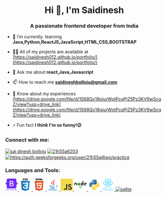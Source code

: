 <h1 align="center">Hi 👋, I'm Saidinesh</h1>
<h3 align="center">A passionate frontend developer from India </h3>

- 🌱 I’m currently. learning **Java,Python,ReactJS,JavaScript,HTML,CSS,BOOTSTRAP**

- 👨‍💻 All of my projects are available at [https://saidinesh012.github.io/portfolio/](https://saidinesh012.github.io/portfolio/)

- 💬 Ask me about **react,Java,Javascript**

- 📫 How to reach me **saidineshbolloju@gmail.com**

- 📄 Know about my experiences [https://drive.google.com/file/d/1S68Qv18giurWotPcqPjZ5Pz3KV9wScgZ/view?usp=drive_link](https://drive.google.com/file/d/1S68Qv18giurWotPcqPjZ5Pz3KV9wScgZ/view?usp=drive_link)

- ⚡ Fun fact **I think I'm so funny!😉**

<h3 align="left">Connect with me:</h3>
<p align="left">
<a href="https://linkedin.com/in/sai dinesh bolloju" target="blank"><img align="center" src="https://raw.githubusercontent.com/rahuldkjain/github-profile-readme-generator/master/src/images/icons/Social/linked-in-alt.svg" alt="sai dinesh bolloju" height="30" width="40" /></a>
<a href="https://www.leetcode.com/21h55a6203" target="blank"><img align="center" src="https://raw.githubusercontent.com/rahuldkjain/github-profile-readme-generator/master/src/images/icons/Social/leet-code.svg" alt="21h55a6203" height="30" width="40" /></a>
<a href="https://auth.geeksforgeeks.org/user/https://auth.geeksforgeeks.org/user/21h55aj6ws/practice" target="blank"><img align="center" src="https://raw.githubusercontent.com/rahuldkjain/github-profile-readme-generator/master/src/images/icons/Social/geeks-for-geeks.svg" alt="https://auth.geeksforgeeks.org/user/21h55aj6ws/practice" height="30" width="40" /></a>
</p>

<h3 align="left">Languages and Tools:</h3>
<p align="left"> <a href="https://getbootstrap.com" target="_blank" rel="noreferrer"> <img src="https://raw.githubusercontent.com/devicons/devicon/master/icons/bootstrap/bootstrap-plain-wordmark.svg" alt="bootstrap" width="40" height="40"/> </a> <a href="https://www.w3schools.com/css/" target="_blank" rel="noreferrer"> <img src="https://raw.githubusercontent.com/devicons/devicon/master/icons/css3/css3-original-wordmark.svg" alt="css3" width="40" height="40"/> </a> <a href="https://www.w3.org/html/" target="_blank" rel="noreferrer"> <img src="https://raw.githubusercontent.com/devicons/devicon/master/icons/html5/html5-original-wordmark.svg" alt="html5" width="40" height="40"/> </a> <a href="https://www.java.com" target="_blank" rel="noreferrer"> <img src="https://raw.githubusercontent.com/devicons/devicon/master/icons/java/java-original.svg" alt="java" width="40" height="40"/> </a> <a href="https://developer.mozilla.org/en-US/docs/Web/JavaScript" target="_blank" rel="noreferrer"> <img src="https://raw.githubusercontent.com/devicons/devicon/master/icons/javascript/javascript-original.svg" alt="javascript" width="40" height="40"/> </a> <a href="https://nodejs.org" target="_blank" rel="noreferrer"> <img src="https://raw.githubusercontent.com/devicons/devicon/master/icons/nodejs/nodejs-original-wordmark.svg" alt="nodejs" width="40" height="40"/> </a> <a href="https://www.python.org" target="_blank" rel="noreferrer"> <img src="https://raw.githubusercontent.com/devicons/devicon/master/icons/python/python-original.svg" alt="python" width="40" height="40"/> </a> <a href="https://reactjs.org/" target="_blank" rel="noreferrer"> <img src="https://raw.githubusercontent.com/devicons/devicon/master/icons/react/react-original-wordmark.svg" alt="react" width="40" height="40"/> </a> <a href="https://www.sqlite.org/" target="_blank" rel="noreferrer"> <img src="https://www.vectorlogo.zone/logos/sqlite/sqlite-icon.svg" alt="sqlite" width="40" height="40"/> </a> </p>
